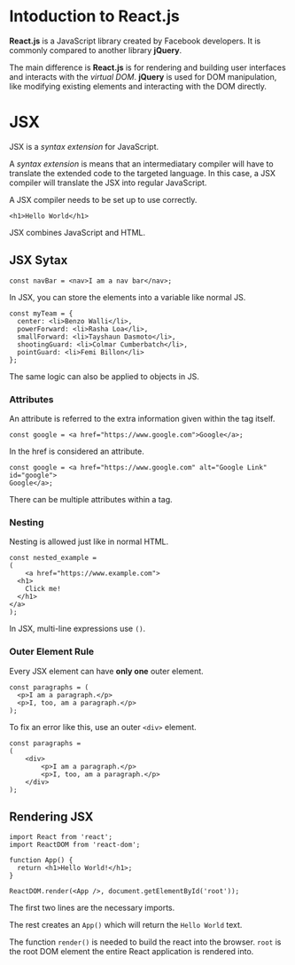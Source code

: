 # Intoduction to React.js
**React.js** is a JavaScript library created by Facebook developers. It is commonly compared to another library **jQuery**. 

The main difference is **React.js** is for rendering and building user interfaces and interacts with the _virtual DOM_. **jQuery** is used for DOM manipulation, like modifying existing elements and interacting with the DOM directly.

# JSX
JSX is a _syntax extension_ for JavaScript. 

A _syntax extension_ is means that an intermediatary compiler will have to translate the extended code to the targeted language. In this case, a JSX compiler will translate the JSX into regular JavaScript.

A JSX compiler needs to be set up to use correctly. 

```
<h1>Hello World</h1>
```
JSX combines JavaScript and HTML. 

## JSX Sytax
```
const navBar = <nav>I am a nav bar</nav>;
```
In JSX, you can store the elements into a variable like normal JS.
```
const myTeam = {
  center: <li>Benzo Walli</li>,
  powerForward: <li>Rasha Loa</li>,
  smallForward: <li>Tayshaun Dasmoto</li>,
  shootingGuard: <li>Colmar Cumberbatch</li>,
  pointGuard: <li>Femi Billon</li>
};
```
The same logic can also be applied to objects in JS.

### Attributes
An attribute is referred to the extra information given within the tag itself. 
```
const google = <a href="https://www.google.com">Google</a>;
```
In the href is considered an attribute. 
```
const google = <a href="https://www.google.com" alt="Google Link" id="google">
Google</a>;
```
There can be multiple attributes within a tag.

### Nesting
Nesting is allowed just like in normal HTML.
```
const nested_example = 
(
    <a href="https://www.example.com">
  <h1>
    Click me!
  </h1>
</a>
);
```
In JSX, multi-line expressions use ```()```. 

### Outer Element Rule
Every JSX element can have **only one** outer element.
```
const paragraphs = (
  <p>I am a paragraph.</p> 
  <p>I, too, am a paragraph.</p>
);
```
To fix an error like this, use an outer ```<div>``` element.
```
const paragraphs = 
(
    <div>
        <p>I am a paragraph.</p> 
        <p>I, too, am a paragraph.</p>
    </div>
);
```

## Rendering JSX
```
import React from 'react';
import ReactDOM from 'react-dom';

function App() {
  return <h1>Hello World!</h1>;
}

ReactDOM.render(<App />, document.getElementById('root'));
```
The first two lines are the necessary imports. 

The rest creates an ```App()``` which will return the ```Hello World``` text. 

The function ```render()``` is needed to build the react into the browser. ```root``` is the root DOM element the entire React application is rendered into. 